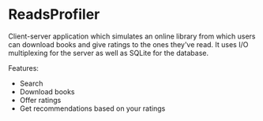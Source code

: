 # ReadsProfiler
Client-server application which simulates an online library from which users can download books and give ratings to the ones they've read. It uses I/O multiplexing for the server as well as SQLite for the database.

Features:
 - Search
 - Download books
 - Offer ratings
 - Get recommendations based on your ratings

